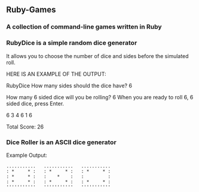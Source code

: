 ## Ruby-Games 
### A collection of command-line games written in Ruby

### RubyDice is a simple random dice generator

It allows you to choose the number of dice and sides before the simulated roll.

HERE IS AN EXAMPLE OF THE OUTPUT:

RubyDice
How many sides should the dice have?
6

How many 6 sided dice will you be rolling?
6
When you are ready to roll 6, 6 sided dice, press Enter.


6
3
4
6
1
6

Total Score: 26


### Dice Roller is an ASCII dice generator

Example Output:
````
...........   ...........   ...........
: *     * :   : *     * :   : *     * :
: *     * :   :    *    :   :         :
: *     * :   : *     * :   : *     * :
'''''''''''   '''''''''''   '''''''''''
````